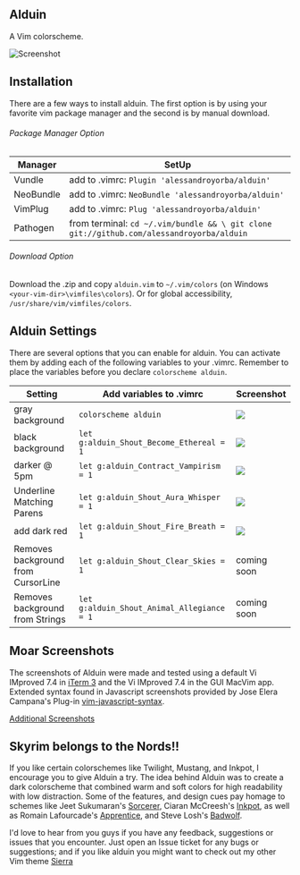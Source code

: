 Alduin
------

A Vim colorscheme.

![Screenshot](https://cloud.githubusercontent.com/assets/11221489/18198290/8c150eba-70b0-11e6-8c35-4e1e0449b0cc.png)


Installation
---------------
There are a few ways to install alduin. The first option is by using your favorite vim package manager and the second is by manual download.

###### Package Manager Option
| Manager          | SetUp                                                                                      |
|------------------|--------------------------------------------------------------------------------------------|
| Vundle           | add to .vimrc:   `Plugin 'alessandroyorba/alduin'`                                         |
| NeoBundle        | add to .vimrc:   `NeoBundle 'alessandroyorba/alduin'`                                      |
| VimPlug          | add to .vimrc:   `Plug 'alessandroyorba/alduin'`                                           |
| Pathogen         | from terminal:   `cd ~/.vim/bundle && \ git clone git://github.com/alessandroyorba/alduin` |

###### Download Option
Download the .zip and copy `alduin.vim` to `~/.vim/colors` (on Windows `<your-vim-dir>\vimfiles\colors`). Or for global accessibility, `/usr/share/vim/vimfiles/colors`.

Alduin Settings
---------------
There are several options that you can enable for alduin. You can activate them by adding each of the following variables to your .vimrc. Remember to place the variables before you declare `colorscheme alduin`.

| Setting                           | Add variables to .vimrc                     | Screenshot                                                                |
|---------------------------------- |---------------------------------------------|---------------------------------------------------------------------------|
| gray background                   | `colorscheme alduin`                        | ![](https://goo.gl/GYng6s) |
| black background                  | `let g:alduin_Shout_Become_Ethereal = 1`    | ![](https://goo.gl/JqvYXp) |
| darker @ 5pm                      | `let g:alduin_Contract_Vampirism = 1`       | ![](https://goo.gl/JqvYXp) |
| Underline Matching Parens         | `let g:alduin_Shout_Aura_Whisper = 1`       | ![](https://goo.gl/XsZ1HQ)|
| add dark red                      | `let g:alduin_Shout_Fire_Breath = 1`        | ![](https://goo.gl/LHqJWO)|
| Removes background from CursorLine| `let g:alduin_Shout_Clear_Skies = 1`        | coming soon |
| Removes background from Strings   | `let g:alduin_Shout_Animal_Allegiance = 1 ` | coming soon |


Moar Screenshots
------------
The screenshots of Alduin were made and tested using a default Vi IMproved 7.4 in [iTerm 3](https://www.iterm2.com) and the Vi IMproved 7.4 in the GUI MacVim app. Extended syntax found in Javascript screenshots provided by Jose Elera Campana's Plug-in [vim-javascript-syntax](https://github.com/jelera/vim-javascript-syntax).

[Additional Screenshots](https://github.com/AlessandroYorba/Alduin/issues/5)

Skyrim belongs to the Nords!!
-------
If you like certain colorschemes like Twilight, Mustang, and Inkpot, I encourage you to give Alduin a try. The idea behind Alduin was to create a dark colorscheme that combined warm and soft colors for high readability with low distraction. Some of the features, and design cues pay homage to schemes like Jeet Sukumaran's [Sorcerer](http://jeetworks.org/sorcerer/), Ciaran McCreesh's [Inkpot](https://github.com/ciaranm/inkpot), as well as Romain Lafourcade's [Apprentice](https://github.com/romainl/Apprentice), and Steve Losh's [Badwolf](https://github.com/sjl/badwolf).

I'd love to hear from you guys if you have any feedback, suggestions or issues that you encounter. Just open an Issue ticket for any bugs or suggestions; and if you like alduin you might want to check out my other Vim theme [Sierra](https://github.com/AlessandroYorba/Sierra)
